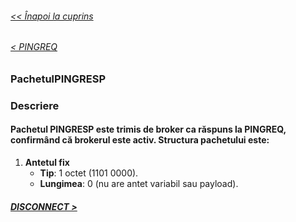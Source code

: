 ###### [<< Înapoi la cuprins](../Cuprins.md)
######  [< PINGREQ](15.%20PINGREQ.md)
###  PachetulPINGRESP

### Descriere
#### Pachetul PINGRESP este trimis de broker ca răspuns la PINGREQ, confirmând că brokerul este activ. Structura pachetului este:

1. **Antetul fix**
    - **Tip**: 1 octet (1101 0000).
    - **Lungimea**: 0 (nu are antet variabil sau payload).

##### [DISCONNECT >](17.%20DISCONNECT.md) 